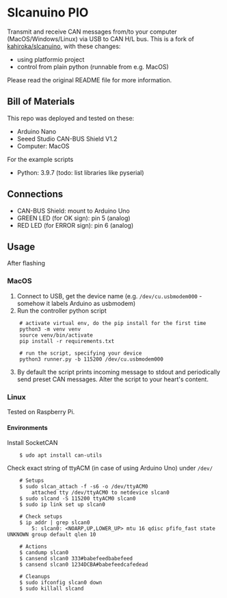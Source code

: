 # Slcanuino PIO

Transmit and receive CAN messages from/to your computer (MacOS/Windows/Linux) via USB to CAN H/L bus. This is a fork of [kahiroka/slcanuino](https://github.com/kahiroka/slcanuino), with these changes:
- using platformio project
- control from plain python (runnable from e.g. MacOS)

Please read the original README file for more information.

## Bill of Materials
This repo was deployed and tested on these:
- Arduino Nano
- Seeed Studio CAN-BUS Shield V1.2
- Computer: MacOS

For the example scripts
- Python: 3.9.7 (todo: list libraries like pyserial)

## Connections
- CAN-BUS Shield: mount to Arduino Uno
- GREEN LED (for OK sign): pin 5 (analog)
- RED LED (for ERROR sign): pin 6 (analog)

## Usage
After flashing

### MacOS
1. Connect to USB, get the device name (e.g. ```/dev/cu.usbmodem000``` - somehow it labels Arduino as usbmodem)
2. Run the controller python script
```
    # activate virtual env, do the pip install for the first time
    python3 -m venv venv
    source venv/bin/activate
    pip install -r requirements.txt

    # run the script, specifying your device
    python3 runner.py -b 115200 /dev/cu.usbmodem000
```
3. By default the script prints incoming message to stdout and periodically send preset CAN messages. Alter the script to your heart's content. 

### Linux
Tested on Raspberry Pi.

#### Environments
Install SocketCAN
```
    $ udo apt install can-utils
```

Check exact string of ttyACM (in case of using Arduino Uno) under ```/dev/```
```
    # Setups
    $ sudo slcan_attach -f -s6 -o /dev/ttyACM0
        attached tty /dev/ttyACM0 to netdevice slcan0
    $ sudo slcand -S 115200 ttyACM0 slcan0
    $ sudo ip link set up slcan0

    # Check setups
    $ ip addr | grep slcan0
        5: slcan0: <NOARP,UP,LOWER_UP> mtu 16 qdisc pfifo_fast state UNKNOWN group default qlen 10

    # Actions
    $ candump slcan0
    $ cansend slcan0 333#babefeedbabefeed
    $ cansend slcan0 1234DCBA#babefeedcafedead

    # Cleanups
    $ sudo ifconfig slcan0 down
    $ sudo killall slcand
```